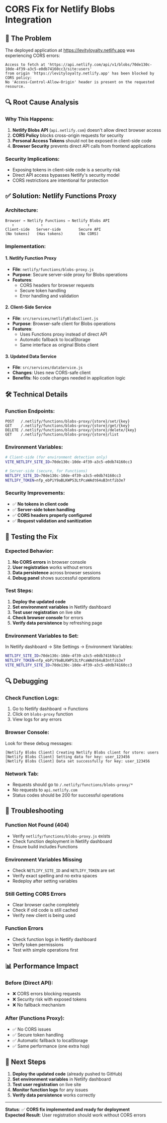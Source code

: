 # CORS Fix for Netlify Blobs Integration

## 🚨 **The Problem**

The deployed application at https://levityloyalty.netlify.app was experiencing CORS errors:

```
Access to fetch at 'https://api.netlify.com/api/v1/blobs/70de130c-10de-4f39-a3c5-e0db74160cc3/site:users' 
from origin 'https://levityloyalty.netlify.app' has been blocked by CORS policy: 
No 'Access-Control-Allow-Origin' header is present on the requested resource.
```

## 🔍 **Root Cause Analysis**

### **Why This Happens:**
1. **Netlify Blobs API** (`api.netlify.com`) doesn't allow direct browser access
2. **CORS Policy** blocks cross-origin requests for security
3. **Personal Access Tokens** should not be exposed in client-side code
4. **Browser Security** prevents direct API calls from frontend applications

### **Security Implications:**
- Exposing tokens in client-side code is a security risk
- Direct API access bypasses Netlify's security model
- CORS restrictions are intentional for protection

## ✅ **Solution: Netlify Functions Proxy**

### **Architecture:**
```
Browser → Netlify Functions → Netlify Blobs API
   ↑            ↑                    ↑
Client-side   Server-side        Secure API
(No tokens)   (Has tokens)       (No CORS)
```

### **Implementation:**

#### **1. Netlify Function Proxy**
- **File**: `netlify/functions/blobs-proxy.js`
- **Purpose**: Secure server-side proxy for Blobs operations
- **Features**: 
  - CORS headers for browser requests
  - Secure token handling
  - Error handling and validation

#### **2. Client-Side Service**
- **File**: `src/services/netlifyBlobsClient.js`
- **Purpose**: Browser-safe client for Blobs operations
- **Features**:
  - Uses Functions proxy instead of direct API
  - Automatic fallback to localStorage
  - Same interface as original Blobs client

#### **3. Updated Data Service**
- **File**: `src/services/dataService.js`
- **Changes**: Uses new CORS-safe client
- **Benefits**: No code changes needed in application logic

## 🛠️ **Technical Details**

### **Function Endpoints:**
```
POST   /.netlify/functions/blobs-proxy/{store}/set/{key}
GET    /.netlify/functions/blobs-proxy/{store}/get/{key}
DELETE /.netlify/functions/blobs-proxy/{store}/delete/{key}
GET    /.netlify/functions/blobs-proxy/{store}/list
```

### **Environment Variables:**
```bash
# Client-side (for environment detection only)
VITE_NETLIFY_SITE_ID=70de130c-10de-4f39-a3c5-e0db74160cc3

# Server-side (secure, for Functions)
NETLIFY_SITE_ID=70de130c-10de-4f39-a3c5-e0db74160cc3
NETLIFY_TOKEN=nfp_ebPiY9aBLKWPS3LtPcaWAdt64uB3ntfib3e7
```

### **Security Improvements:**
- ✅ **No tokens in client code**
- ✅ **Server-side token handling**
- ✅ **CORS headers properly configured**
- ✅ **Request validation and sanitization**

## 🧪 **Testing the Fix**

### **Expected Behavior:**
1. **No CORS errors** in browser console
2. **User registration** works without errors
3. **Data persistence** across browser sessions
4. **Debug panel** shows successful operations

### **Test Steps:**
1. **Deploy the updated code**
2. **Set environment variables** in Netlify dashboard
3. **Test user registration** on live site
4. **Check browser console** for errors
5. **Verify data persistence** by refreshing page

### **Environment Variables to Set:**
In Netlify dashboard → Site Settings → Environment Variables:

```bash
NETLIFY_SITE_ID=70de130c-10de-4f39-a3c5-e0db74160cc3
NETLIFY_TOKEN=nfp_ebPiY9aBLKWPS3LtPcaWAdt64uB3ntfib3e7
VITE_NETLIFY_SITE_ID=70de130c-10de-4f39-a3c5-e0db74160cc3
```

## 🔍 **Debugging**

### **Check Function Logs:**
1. Go to Netlify dashboard → Functions
2. Click on `blobs-proxy` function
3. View logs for any errors

### **Browser Console:**
Look for these debug messages:
```
[Netlify Blobs Client] Creating Netlify Blobs client for store: users
[Netlify Blobs Client] Setting data for key: user_123456
[Netlify Blobs Client] Data set successfully for key: user_123456
```

### **Network Tab:**
- Requests should go to `/.netlify/functions/blobs-proxy/*`
- No requests to `api.netlify.com`
- Status codes should be 200 for successful operations

## 🚨 **Troubleshooting**

### **Function Not Found (404)**
- Verify `netlify/functions/blobs-proxy.js` exists
- Check function deployment in Netlify dashboard
- Ensure build includes Functions

### **Environment Variables Missing**
- Check `NETLIFY_SITE_ID` and `NETLIFY_TOKEN` are set
- Verify exact spelling and no extra spaces
- Redeploy after setting variables

### **Still Getting CORS Errors**
- Clear browser cache completely
- Check if old code is still cached
- Verify new client is being used

### **Function Errors**
- Check function logs in Netlify dashboard
- Verify token permissions
- Test with simple operations first

## 📊 **Performance Impact**

### **Before (Direct API):**
- ❌ CORS errors blocking requests
- ❌ Security risk with exposed tokens
- ❌ No fallback mechanism

### **After (Functions Proxy):**
- ✅ No CORS issues
- ✅ Secure token handling
- ✅ Automatic fallback to localStorage
- ✅ Same performance (one extra hop)

## 🎯 **Next Steps**

1. **Deploy the updated code** (already pushed to GitHub)
2. **Set environment variables** in Netlify dashboard
3. **Test user registration** on live site
4. **Monitor function logs** for any issues
5. **Verify data persistence** works correctly

---

**Status**: ✅ **CORS fix implemented and ready for deployment**  
**Expected Result**: User registration should work without CORS errors
